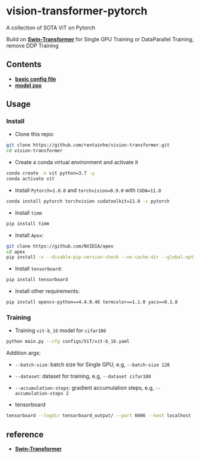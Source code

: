 # vision-transformer-pytorch
A collection of SOTA ViT on Pytorch

Build on [__Swin-Transformer__](https://github.com/microsoft/Swin-Transformer) for Single GPU Training or DataParallel Training, remove DDP Training 

## Contents
- [__basic config file__](https://github.com/rentainhe/vision-transformer/blob/master/config.py)
- [__model zoo__]()

## Usage
### Install
- Clone this repo:
```bash
git clone https://github.com/rentainhe/vision-transformer.git
cd vision-transformer
```

- Create a conda virtual environment and activate it
```bash
conda create -n vit python=3.7 -y
conda activate vit
```

- Install `Pytorch=1.8.0` and `torchvision=0.9.0` with `CUDA=11.0`
```bash
conda install pytorch torchvision cudatoolkit=11.0 -c pytorch
```

- Install `timm`
```bash
pip install timm
```

- Install `Apex`:
```bash
git clone https://github.com/NVIDIA/apex
cd apex
pip install -v --disable-pip-version-check --no-cache-dir --global-option="--cpp_ext" --global-option="--cuda_ext" ./
```

- Install `tensorboard`:
```bash
pip install tensorboard
```

- Install other requirements:
```bash
pip install opencv-python==4.4.0.46 termcolor==1.1.0 yacs==0.1.8
```

### Training
- Training `vit-b_16` model for `cifar100`
```bash
python main.py --cfg configs/ViT/vit-b_16.yaml
```
Addition args:
- `--batch-size`: batch size for Single GPU, e.g, `--batch-size 128`
- `--dataset`: dataset for training, e.g, `--dataset cifar100`
- `--accumulation-steps`: gradient accumulation steps, e.g, `--accumulation-steps 2`

- tensorboard
```bash
tensorboard --logdir tensorboard_output/ --port 6006 --host localhost
```


## reference
- [__Swin-Transformer__](https://github.com/microsoft/Swin-Transformer)
